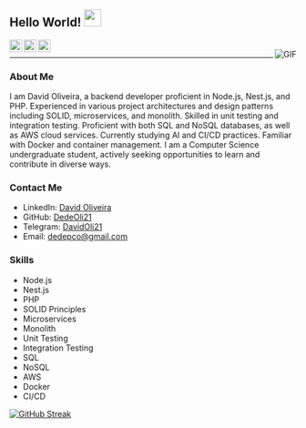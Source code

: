 ## Hello World! <img src="https://raw.githubusercontent.com/iampavangandhi/iampavangandhi/master/gifs/Hi.gif" width="30px"></h2>


<a href="https://www.linkedin.com/in/david-oliveira-029a67140/">
  <img align="left" alt="Ajay's Linkdein" width="22px" src="https://cdn.jsdelivr.net/npm/simple-icons@v3/icons/linkedin.svg" />
</a>
<a href="https://github.com/DedeOli21">
  <img align="left" alt="Ajay's Github" width="22px" src="https://cdn.jsdelivr.net/npm/simple-icons@v3/icons/github.svg" />
</a>
<a href="https://t.me/DavidOli21">
  <img align="left" alt="Ajay's Telegram" width="22px" src="https://cdn.jsdelivr.net/npm/simple-icons@v3/icons/telegram.svg" />
</a>
<br />
<img align="right" alt="GIF" src="https://media.giphy.com/media/13HgwGsXF0aiGY/giphy.gif" />

---

### About Me

I am David Oliveira, a backend developer proficient in Node.js, Nest.js, and PHP. Experienced in various project architectures and design patterns including SOLID, microservices, and monolith. Skilled in unit testing and integration testing. Proficient with both SQL and NoSQL databases, as well as AWS cloud services. Currently studying AI and CI/CD practices. Familiar with Docker and container management. I am a Computer Science undergraduate student, actively seeking opportunities to learn and contribute in diverse ways.

### Contact Me

- LinkedIn: [David Oliveira](https://www.linkedin.com/in/david-oliveira-029a67140/)
- GitHub: [DedeOli21](https://github.com/DedeOli21)
- Telegram: [DavidOli21](https://t.me/DavidOli21)
- Email: dedepco@gmail.com

### Skills

- Node.js
- Nest.js
- PHP
- SOLID Principles
- Microservices
- Monolith
- Unit Testing
- Integration Testing
- SQL
- NoSQL
- AWS
- Docker
- CI/CD


[![GitHub Streak](https://streak-stats.demolab.com/?user=DedeOli21&theme=bear&background=000&border=30A3DC&dates=FFF)](https://git.io/streak-stats)

